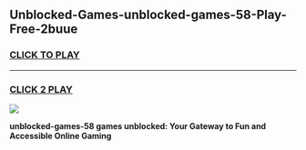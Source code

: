 
## Unblocked-Games-unblocked-games-58-Play-Free-2buue
<h3>
<a href="https://premium76.site?title=unblocked-games-58&ref=21A">CLICK TO PLAY</a></h3>
<hr>

<h3>
<a href="https://premium76.site?title=unblocked-games-58&ref=21A">CLICK 2 PLAY</a>
  
</h3>

<a href="https://premium76.site?title=unblocked-games-58&ref=21A"><img src="https://clearcache.store/games.png"></a>


**unblocked-games-58 games unblocked: Your Gateway to Fun and Accessible Online Gaming**
